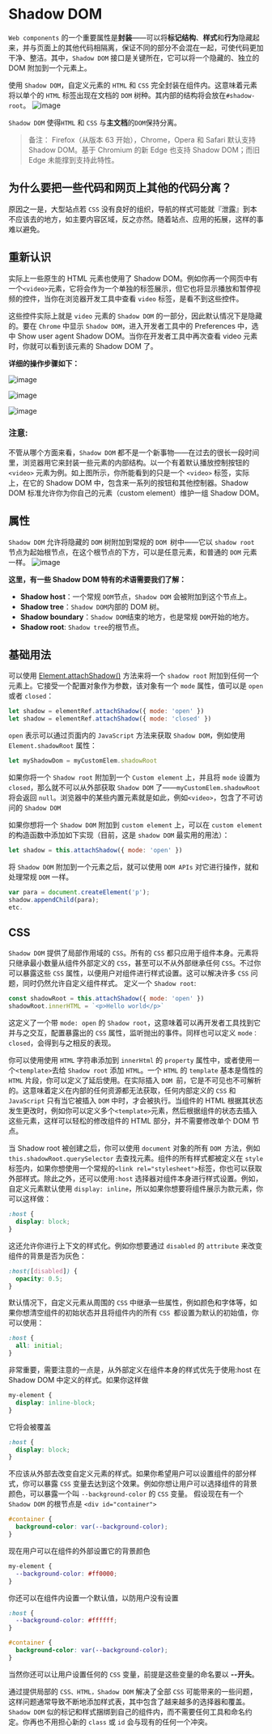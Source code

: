 # Shadow DOM

`Web components` 的一个重要属性是**封装**——可以将**标记结构**、**样式**和**行为**隐藏起来，并与页面上的其他代码相隔离，保证不同的部分不会混在一起，可使代码更加干净、整洁。其中，`Shadow DOM` 接口是关键所在，它可以将一个隐藏的、独立的 DOM 附加到一个元素上。

使用 `Shadow DOM`，自定义元素的 `HTML` 和 `CSS` 完全封装在组件内。这意味着元素将以单个的 `HTML` 标签出现在文档的 `DOM` 树种。其内部的结构将会放在`#shadow-root`。
![image](https://user-images.githubusercontent.com/24740506/99316220-ec56fe00-289e-11eb-9360-d9bd9d50d0b0.png)

`Shadow DOM` 使得`HTML` 和 `CSS` 与**主文档**的`DOM`保持分离。

> 备注： Firefox（从版本 63 开始），Chrome，Opera 和 Safari 默认支持 Shadow DOM。基于 Chromium 的新 Edge 也支持 Shadow DOM；而旧 Edge 未能撑到支持此特性。

## 为什么要把一些代码和网页上其他的代码分离？

原因之一是，大型站点若 `CSS` 没有良好的组织，导航的样式可能就『泄露』到本不应该去的地方，如主要内容区域，反之亦然。随着站点、应用的拓展，这样的事难以避免。

## 重新认识

实际上一些原生的 HTML 元素也使用了 Shadow DOM。例如你再一个网页中有一个`<video>`元素，它将会作为一个单独的标签展示，但它也将显示播放和暂停视频的控件，当你在浏览器开发工具中查看 `video` 标签，是看不到这些控件。

这些控件实际上就是 `video` 元素的 `Shadow DOM` 的一部分，因此默认情况下是隐藏的。要在 `Chrome` 中显示 `Shadow DOM`，进入开发者工具中的 Preferences 中，选中 Show user agent Shadow DOM。当你在开发者工具中再次查看 video 元素时，你就可以看到该元素的 Shadow DOM 了。

**详细的操作步骤如下：**

![image](https://user-images.githubusercontent.com/24740506/99316960-2ffe3780-28a0-11eb-8602-ba0eca657779.png)

![image](https://user-images.githubusercontent.com/24740506/99317037-50c68d00-28a0-11eb-90d3-9345a8be1ebc.png)

![image](https://user-images.githubusercontent.com/24740506/99316814-f4fc0400-289f-11eb-89b8-60de8d4e4d8c.png)

### 注意:

不管从哪个方面来看，`Shadow DOM` 都不是一个新事物——在过去的很长一段时间里，浏览器用它来封装一些元素的内部结构。以一个有着默认播放控制按钮的 `<video>` 元素为例。如上图所示，你所能看到的只是一个 `<video>` 标签，实际上，在它的 Shadow DOM 中，包含来一系列的按钮和其他控制器。Shadow DOM 标准允许你为你自己的元素（custom element）维护一组 Shadow DOM。

## 属性

`Shadow DOM` 允许将隐藏的 `DOM` 树附加到常规的 `DOM `树中——它以 `shadow root` 节点为起始根节点，在这个根节点的下方，可以是任意元素，和普通的 `DOM` 元素一样。
![image](https://mdn.mozillademos.org/files/15788/shadow-dom.png)

**这里，有一些 Shadow DOM 特有的术语需要我们了解：**

- **Shadow host**：一个常规 `DOM`节点，`Shadow DOM` 会被附加到这个节点上。
- **Shadow tree**：`Shadow DOM`内部的 DOM 树。
- **Shadow boundary**：`Shadow DOM`结束的地方，也是常规 `DOM`开始的地方。
- **Shadow root**: `Shadow tree`的根节点。

## 基础用法

可以使用 [Element.attachShadow()](https://developer.mozilla.org/zh-CN/docs/Web/API/Element/attachShadow) 方法来将一个 `shadow root` 附加到任何一个元素上。它接受一个配置对象作为参数，该对象有一个 `mode` 属性，值可以是 `open` 或者 `closed`：

```js
let shadow = elementRef.attachShadow({ mode: 'open' })
let shadow = elementRef.attachShadow({ mode: 'closed' })
```

`open` 表示可以通过页面内的 `JavaScript` 方法来获取 `Shadow DOM`，例如使用 `Element.shadowRoot` 属性：

```js
let myShadowDom = myCustomElem.shadowRoot
```

如果你将一个 `Shadow root` 附加到一个 `Custom element` 上，并且将 `mode` 设置为 `closed`，那么就不可以从外部获取 `Shadow DOM` 了——`myCustomElem.shadowRoot` 将会返回 `null`。浏览器中的某些内置元素就是如此，例如`<video>`，包含了不可访问的 `Shadow DOM`

如果你想将一个 `Shadow DOM` 附加到 `custom element` 上，可以在 `custom element` 的构造函数中添加如下实现（目前，这是 `shadow DOM` 最实用的用法）：

```js
let shadow = this.attachShadow({ mode: 'open' })
```

将 `Shadow DOM` 附加到一个元素之后，就可以使用 `DOM APIs` 对它进行操作，就和处理常规 `DOM` 一样。

```js
var para = document.createElement('p');
shadow.appendChild(para);
etc.
```

## CSS

`Shadow DOM` 提供了局部作用域的 `CSS`。所有的 `CSS` 都只应用于组件本身。元素将只继承最小数量从组件外部定义的 `CSS`，甚至可以不从外部继承任何 `CSS`。不过你可以暴露这些 `CSS` 属性，以便用户对组件进行样式设置。这可以解决许多 `CSS` 问题，同时仍然允许自定义组件样式。 定义一个 `Shadow root`:

```js
const shadowRoot = this.attachShadow({ mode: 'open' })
shadowRoot.innerHTML = `<p>Hello world</p>`
```

这定义了一个带 `mode: open` 的 `Shadow root`，这意味着可以再开发者工具找到它并与之交互，配置暴露出的 `CSS` 属性，监听抛出的事件。同样也可以定义 `mode：closed`，会得到与之相反的表现。

你可以使用使用 `HTML` 字符串添加到 `innerHtml` 的 `property` 属性中，或者使用一个`<template>`去给 `Shadow root` 添加 `HTML`。一个 `HTML` 的 `template` 基本是惰性的 `HTML` 片段，你可以定义了延后使用。在实际插入 `DOM `前，它是不可见也不可解析的。这意味着定义在内部的任何资源都无法获取，任何内部定义的 `CSS` 和 `JavaScript` 只有当它被插入 `DOM` 中时，才会被执行。当组件的 HTML 根据其状态发生更改时，例如你可以定义多个`<template>`元素，然后根据组件的状态去插入这些元素，这样可以轻松的修改组件的 HTML 部分，并不需要修改单个 DOM 节点。

当 Shadow root 被创建之后，你可以使用 `document` 对象的所有 `DOM `方法，例如 `this.shadowRoot.querySelector` 去查找元素。组件的所有样式都被定义在 `style` 标签内，如果你想使用一个常规的`<link rel="stylesheet">`标签，你也可以获取外部样式。除此之外，还可以使用`:host` 选择器对组件本身进行样式设置。例如，自定义元素默认使用 `display: inline`，所以如果你想要将组件展示为款元素，你可以这样做：

```css
:host {
  display: block;
}
```

这还允许你进行上下文的样式化。例如你想要通过 `disabled` 的 `attribute` 来改变组件的背景是否为灰色：

```css
:host([disabled]) {
  opacity: 0.5;
}
```

默认情况下，自定义元素从周围的 `CSS` 中继承一些属性，例如颜色和字体等，如果你想清空组件的初始状态并且将组件内的所有 `CSS `都设置为默认的初始值，你可以使用：

```css
:host {
  all: initial;
}
```

非常重要，需要注意的一点是，从外部定义在组件本身的样式优先于使用:host 在 Shadow DOM 中定义的样式。如果你这样做

```css
my-element {
  display: inline-block;
}
```

它将会被覆盖

```css
:host {
  display: block;
}
```

不应该从外部去改变自定义元素的样式。如果你希望用户可以设置组件的部分样式，你可以暴露 `CSS` 变量去达到这个效果。例如你想让用户可以选择组件的背景颜色，可以暴露一个叫 `--background-color` 的 `CSS` 变量。 假设现在有一个 `Shadow DOM` 的根节点是 `<div id="container">`

```css
#container {
  background-color: var(--background-color);
}
```

现在用户可以在组件的外部设置它的背景颜色

```css
my-element {
  --background-color: #ff0000;
}
```

你还可以在组件内设置一个默认值，以防用户没有设置

```css
:host {
  --background-color: #ffffff;
}

#container {
  background-color: var(--background-color);
}
```

当然你还可以让用户设置任何的 `CSS` 变量，前提是这些变量的命名要以 **--开头**。

通过提供局部的 `CSS、HTML，Shadow DOM` 解决了全部 `CSS` 可能带来的一些问题，这样问题通常导致不断地添加样式表，其中包含了越来越多的选择器和覆盖。`Shadow DOM` 似的标记和样式捆绑到自己的组件内，而不需要任何工具和命名约定。你再也不用担心新的 `class` 或 `id` 会与现有的任何一个冲突。
